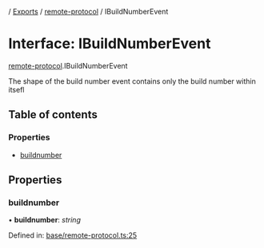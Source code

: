 [](../README.md) / [Exports](../modules.md) / [remote-protocol](../modules/remote_protocol.md) / IBuildNumberEvent

# Interface: IBuildNumberEvent

[remote-protocol](../modules/remote_protocol.md).IBuildNumberEvent

The shape of the build number event contains only the build number
within itsefl

## Table of contents

### Properties

- [buildnumber](remote_protocol.ibuildnumberevent.md#buildnumber)

## Properties

### buildnumber

• **buildnumber**: *string*

Defined in: [base/remote-protocol.ts:25](https://github.com/onzag/itemize/blob/0569bdf2/base/remote-protocol.ts#L25)

